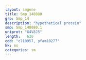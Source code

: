 ```yaml
---
layout: smgene
title: Smp_148080
grp: Smp_14
description: "hypothetical protein"
smp: Smp_148080.1
uniprot: "G4V8J5"
length:   630
cdd: "cl10957, pfam10277"
kk: ns
categories: sm
---
```

